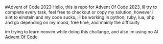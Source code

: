 #Advent of Code 2023
Hello, this is repo for Advent Of Code 2023, ill try to complete every task, feel free to checkout or copy my solution, however i aint to einstein and my code sucks, ill be working in python, ruby, lua, php and go depending on my mood, free time, and mainly the difficulty

im trying to learn neovim while doing this challange, and also im using no AI
[Advent Of Code](https://adventofcode.com/2023/day/1/answer)